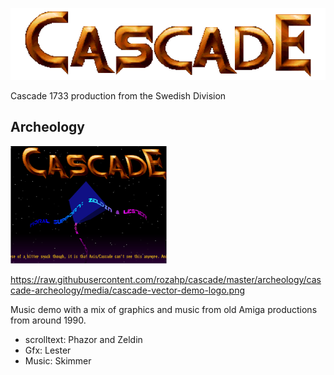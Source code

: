 
![alt text](https://raw.githubusercontent.com/rozahp/cascade/master/archeology/cascade-archeology/media/cascade-vector-demo-logo.png
 "Cascade 1733 Logo")

Cascade 1733 production from the Swedish Division

## Archeology

![alt text](https://raw.githubusercontent.com/rozahp/cascade/master/archeology/cascade-archeology/preview.png "Archology Preview Image")

https://raw.githubusercontent.com/rozahp/cascade/master/archeology/cascade-archeology/media/cascade-vector-demo-logo.png

Music demo with a mix of graphics and music from old Amiga productions from around 1990.
- scrolltext: Phazor and Zeldin
- Gfx: Lester
- Music: Skimmer
